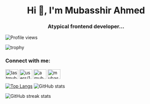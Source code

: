 <h1 align="center">Hi 👋, I'm Mubasshir Ahmed</h1>
<h3 align="center">Atypical frontend developer...</h3>

![Profile views](https://gpvc.arturio.dev/Amubasshir)  

![trophy](https://github-profile-trophy.vercel.app/?username=Amubasshir)


<h3 align="left">Connect with me:</h3>
<p align="left">
<a href="https://twitter.com/lastmubasshir" target="blank"><img align="center" src="https://raw.githubusercontent.com/rahuldkjain/github-profile-readme-generator/master/src/images/icons/Social/twitter.svg" alt="lastmubasshir" height="30" width="40" /></a>
<a href="https://stackoverflow.com//users/16774151/mubasshir" target="blank"><img align="center" src="https://raw.githubusercontent.com/rahuldkjain/github-profile-readme-generator/master/src/images/icons/Social/stack-overflow.svg" alt="users/16774151/mubasshir" height="30" width="40" /></a>
  <a href="https://dev.to/amubasshir" target="blank"><img align="center" src="https://cdn.jsdelivr.net/npm/simple-icons@3.0.1/icons/dev-dot-to.svg" alt="amubasshir" height="30" width="40" /></a>
<a href="https://fb.com/mubasshir07/" target="blank"><img align="center" src="https://raw.githubusercontent.com/rahuldkjain/github-profile-readme-generator/master/src/images/icons/Social/facebook.svg" alt="mubasshir07/" height="30" width="40" /></a>
</p>


[![Top Langs](https://github-readme-stats.vercel.app/api/top-langs/?username=Amubasshir)](https://github.com/anuraghazra/github-readme-stats)      ![GitHub stats](https://github-readme-stats.vercel.app/api?username=Amubasshir&show_icons=true) 

 

![GitHub streak stats](https://github-readme-streak-stats.herokuapp.com/?user=Amubasshir)  

